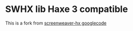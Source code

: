 # SWHX lib Haxe 3 compatible

This is a fork from [screenweaver-hx googlecode](https://code.google.com/p/screenweaver-hx/)